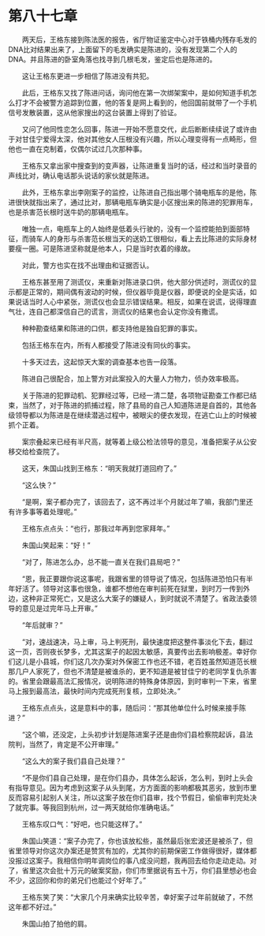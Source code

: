 #	第八十七章

　　两天后，王格东接到陈法医的报告，省厅物证鉴定中心对于铁桶内残存毛发的DNA比对结果出来了，上面留下的毛发确实是陈进的，没有发现第二个人的DNA。并且陈进的卧室角落也找寻到几根毛发，鉴定后也是陈进的。

　　这让王格东更进一步相信了陈进没有共犯。

　　此后，王格东又找了陈进问话，询问他在第一次绑架案中，是如何知道手机怎么打才不会被警方追踪到位置，他的答复是网上看到的，他回国前就带了一个手机信号发散装置，这从他家搜出的这台装置上得到了验证。

　　又问了他同性恋怎么回事，陈进一开始不愿意交代，此后断断续续说了或许由于对甘佳宁爱得太深，他对其他女人压根没有兴趣，所以心理变得有一点畸形，但他也一直在克制着，仅偶尔试过几次那种事。

　　王格东又拿出家中搜查到的变声器，让陈进重复当时的话，经过和当时录音的声线比对，确认电话那头说话的家伙就是陈进。

　　此外，王格东拿出李刚案子的监控，让陈进自己指出哪个骑电瓶车的是他，陈进很快就指出来了，通过比对，那辆电瓶车确实是小区搜出来的陈进的犯罪用车，也是杀害范长根时送牛奶的那辆电瓶车。

　　唯独一点，电瓶车上的人始终是低着头行驶的，没有一个监控能拍到面部特征，而骑车人的身形与杀害范长根当天的送奶工很相似，看上去比陈进的实际身材要瘦一圈。可是陈进坚称就是他本人，只是当时衣着的缘故。

　　对此，警方也实在找不出理由和证据否认。

　　王格东甚至用了测谎仪，来重新对陈进录口供，他大部分供述时，测谎仪的显示都是正常的，期间偶有波动的时候，但仪器毕竟是仪器，即便说的全是实话，如果说话当时人心中紧张，测谎仪也会显示错误结果。相反，如果在说谎，说得理直气壮，连自己都深信自己的谎言，测谎仪的结果也会认定你没有撒谎。

　　种种勘查结果和陈进的口供，都支持他是独自犯罪的事实。

　　包括王格东在内，所有人都接受了陈进没有同伙的事实。

　　十多天过去，这起惊天大案的调查基本也告一段落。

　　陈进自己很配合，加上警方对此案投入的大量人力物力，侦办效率极高。

　　关于陈进的犯罪动机、犯罪经过等，已经一清二楚，各项物证勘查工作都已结束，当然了，对于陈进的抓捕过程，除了县局的自己人知道陈进是自首的，其他各级领导都以为陈进是在继续潜逃过程中，被眼尖的便衣发现，在逃亡山上的时候被抓个正着。

　　案宗叠起来已经有半尺高，就等着上级公检法领导的意见，准备把案子从公安移交给检查院了。

　　这天，朱国山找到王格东：“明天我就打道回府了。”

　　“这么快？”

　　“是啊，案子都办完了，该回去了，这不再过半个月就过年了嘛，我部门里还有许多事等着处理呢。”

　　王格东点点头：“也行，那我过年再到您家拜年。”

　　朱国山笑起来：“好！”

　　“对了，陈进怎么办，总不能一直关在我们县局吧？”

　　“恩，我正要跟你说这事呢，我跟省里的领导说了情况，包括陈进恐怕只有半年好活了。领导对这事也很急，谁都不想他在审判前死在狱里，到时万一传到外边，这种非正常死亡，又是这么大案子的嫌疑人，到时就说不清楚了。省政法委领导的意见是过完年马上开审。”

　　“年后就审？”

　　“对，速战速决，马上审，马上判死刑，最快速度把这整件事淡化下去，翻过这一页，否则夜长梦多，尤其这案子的起因太敏感，真要传出去影响极差。幸好你们这儿是小县城，你们这几次办案对外保密工作也还不错，老百姓虽然知道范长根那几户人家死了，但也不清楚是被谁杀的，更不知道是被甘佳宁的老同学复仇杀害的。省里会跟最高法汇报情况，说明陈进的特殊身体原因，到时审判一下来，省里马上报到最高法，最快时间内完成死刑复核，立即处决。”

　　王格东点点头，这是意料中的事，随后问：“那其他单位什么时候来接手陈进？”

　　“这个嘛，还没定，上头初步计划是陈进案子还是由你们县检察院起诉，县法院判，当然了，肯定是不公开审理。”

　　“这么大的案子我们县自己处理？”

　　“不是你们县自己处理，是在你们县办，具体怎么起诉，怎么判，到时上头会有指导意见。因为考虑到这案子从头到尾，方方面面的影响都极其恶劣，放到市里反而容易引起别人关注，所以这案子放在你们县审，找个节假日，偷偷审判完处决了就完事。等我回到杭州，过一两天就给你准确电话。”

　　王格东叹口气：“好吧，也只能这样了。”

　　朱国山笑道：“案子办完了，你也该放松些，虽然最后张宏波还是被杀了，但省里领导对你这次办案还是赞赏有加的，尤其你的前期保密工作做得很好，媒体都没报过这案子。我相信你明年调岗位的事八成没问题，我再回去给你走动走动。对了，省里这次会批十万元的破案奖励，你们市里据说有五十万，你们县里想必也会不少，这回你和你的弟兄们也能过个好年了。”

　　王格东笑了笑：“大家几个月来确实比较辛苦，幸好案子过年前就破了，不然这年都不好过。”

　　朱国山拍了拍他的肩。